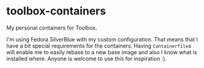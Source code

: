 # toolbox-containers
My personal containers for Toolbox.

I'm using Fedora SilverBlue with my custom configuration. That means that I have a bit special requirements for the containers. Having `Containerfile`s will enable me to easily rebase to a new base image and also I know what is installed where. Anyone is welcome to use this for inspiration :).
